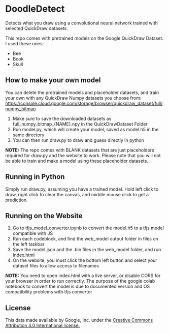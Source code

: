 # DoodleDetect
Detects what you draw using a convolutional neural network trained with selected QuickDraw datasets. 

This repo comes with pretrained models on the Google QuickDraw Dataset. I used these ones:
 - Bee
 - Book
 - Skull

 ## How to make your own model
You can delete the pretrained models and placeholder datasets, and train your own with any QuickDraw Numpy datasets you choose from: https://console.cloud.google.com/storage/browser/quickdraw_dataset/full/numpy_bitmap

1. Make sure to save the downloaded datasets as full_numpy_bitmap_{NAME}.npy in the QuickDrawDataset Folder
2. Run model.py, which will create your model, saved as model.h5 in the same directory
3. You can then run draw.py to draw and guess directly in python

**NOTE:** The repo comes with BLANK datasets that are just placeholders required for draw.py and the website to work. Please note that you will not be able to train and make a model using these placeholder datasets.

## Running in Python
Simply run draw.py, assuming you have a trained model. Hold left click to draw, right click to clear the canvas, and middle mouse click to get a prediction.

## Running on the Website
1. Go to tfjs_model_converter.ipynb to convert the model.h5 to a tfjs model compatible with JS
2. Run each codeblock, and find the web_model output folder in files on the left taskbar
3. Save the model.json and the .bin files in the web_model folder, and run index.html
4. On the website, you must click the bottom left button and select your dataset files to allow access to filenames

**NOTE:** You need to open index.html with a live server, or disable CORS for your browser in order to run correctly.
The purpose of the google colab notebook to convert the model is due to documented version and OS compatibility problems with tfjs converter

## License
This data made available by Google, Inc. under the [Creative Commons Attribution 4.0 International license.](https://creativecommons.org/licenses/by/4.0/) 

